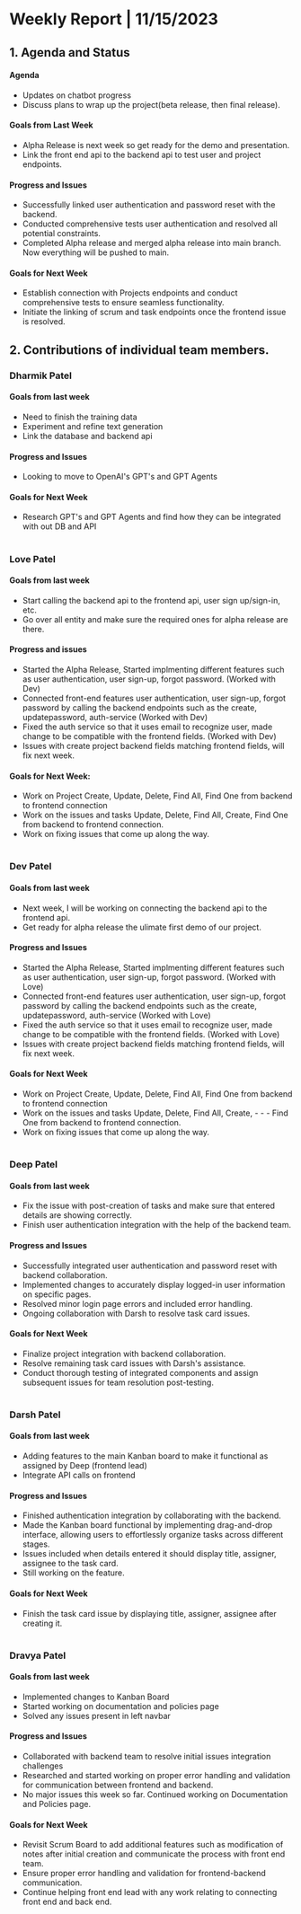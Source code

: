 # Weekly Report | 11/15/2023

## **1. Agenda and Status**

#### Agenda
- Updates on chatbot progress
- Discuss plans to wrap up the project(beta release, then final release). 

#### Goals from Last Week
- Alpha Release is next week so get ready for the demo and presentation.
- Link the front end api to the backend api to test user and project endpoints.

#### Progress and Issues
- Successfully linked user authentication and password reset with the backend.
- Conducted comprehensive tests user authentication and resolved all potential constraints.
- Completed Alpha release and merged alpha release into main branch. Now everything will be pushed to main.

#### Goals for Next Week
- Establish connection with Projects endpoints and conduct comprehensive tests to ensure seamless functionality.
- Initiate the linking of scrum and task endpoints once the frontend issue is resolved.


## **2. Contributions of individual team members.**

### Dharmik Patel

#### Goals from last week

- Need to finish the training data
- Experiment and refine text generation
- Link the database and backend api

#### Progress and Issues

- Looking to move to OpenAI's GPT's and GPT Agents

#### Goals for Next Week

- Research GPT's and GPT Agents and find how they can be integrated with out DB and API 

# 
### Love Patel

#### Goals from last week

- Start calling the backend api to the frontend api, user sign up/sign-in, etc.
- Go over all entity and make sure the required ones for alpha release are there. 

#### Progress and issues
- Started the Alpha Release, Started implmenting different features such as user authentication, user sign-up, forgot password. (Worked with Dev)
- Connected front-end features user authentication, user sign-up, forgot password by calling the backend endpoints such as the create, updatepassword, auth-service (Worked with Dev)
- Fixed the auth service so that it uses email to recognize user, made change to be compatible with the frontend fields. (Worked with Dev)
- Issues with create project backend fields matching frontend fields, will fix next week.

#### Goals for Next Week:
- Work on Project Create, Update, Delete, Find All, Find One from backend to frontend connection
- Work on the issues and tasks Update, Delete, Find All, Create, Find One from backend to frontend connection.
- Work on fixing issues that come up along the way.

# 
### Dev Patel

#### Goals from last week

- Next week, I will be working on connecting the backend api to the frontend api.
- Get ready for alpha release the ulimate first demo of our project.

#### Progress and Issues
- Started the Alpha Release, Started implmenting different features such as user authentication, user sign-up, forgot password. (Worked with Love)
- Connected front-end features user authentication, user sign-up, forgot password by calling the backend endpoints such as the create, updatepassword, auth-service (Worked with Love)
- Fixed the auth service so that it uses email to recognize user, made change to be compatible with the frontend fields. (Worked with Love)
- Issues with create project backend fields matching frontend fields, will fix next week.

#### Goals for Next Week
- Work on Project Create, Update, Delete, Find All, Find One from backend to frontend connection
- Work on the issues and tasks Update, Delete, Find All, Create, - - - Find One from backend to frontend connection.
- Work on fixing issues that come up along the way.

# 
### Deep Patel

#### Goals from last week

- Fix the issue with post-creation of tasks and make sure that entered details are showing correctly.
- Finish user authentication integration with the help of the backend team.

#### Progress and Issues
- Successfully integrated user authentication and password reset with backend collaboration.
- Implemented changes to accurately display logged-in user information on specific pages.
- Resolved minor login page errors and included error handling.
- Ongoing collaboration with Darsh to resolve task card issues.

#### Goals for Next Week
- Finalize project integration with backend collaboration.
- Resolve remaining task card issues with Darsh's assistance.
- Conduct thorough testing of integrated components and assign subsequent issues for team resolution post-testing.

# 
### Darsh Patel

#### Goals from last week
- Adding features to the main Kanban board to make it functional as assigned by Deep (frontend lead)
- Integrate API calls on frontend

#### Progress and Issues
- Finished authentication integration by collaborating with the backend.
- Made the Kanban board functional by implementing drag-and-drop interface, allowing users to effortlessly organize tasks across different stages.
- Issues included when details entered it should display title, assigner, assignee to the task card.
- Still working on the feature.

#### Goals for Next Week
- Finish the task card issue by displaying title, assigner, assignee after creating it.

# 
### Dravya Patel

#### Goals from last week
- Implemented changes to Kanban Board
- Started working on documentation and policies page
- Solved any issues present in left navbar

#### Progress and Issues
- Collaborated with backend team to resolve initial issues integration challenges
- Researched and started working on proper error handling and validation for communication between frontend and backend.
- No major issues this week so far.
Continued working on Documentation and Policies page.

#### Goals for Next Week
- Revisit Scrum Board to add additional features such as modification of notes after initial creation and communicate the process with front end team.
- Ensure proper error handling and validation for frontend-backend communication.
- Continue helping front end lead with any work relating to connecting front end and back end.

#
